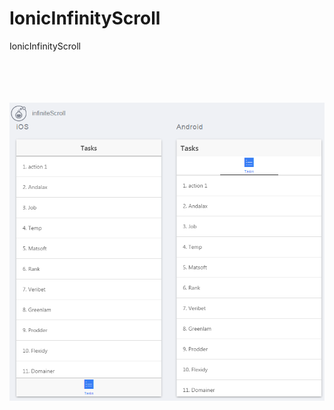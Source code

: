 # IonicInfinityScroll
IonicInfinityScroll

<ion-item collection-repeat="event in events| filter:search.text"  >
<code>
 <ion-infinite-scroll ng-if="moreDataCanBeLoaded()" icon="ion-loading-c" on-infinite="loadMore()" distance="2%">
        </ion-infinite-scroll>


<img src='https://github.com/kosomi/IonicInfinityScroll/blob/master/Untitled.png'>
